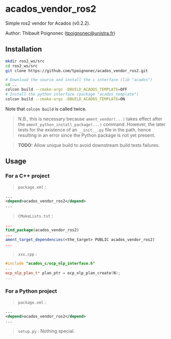 # acados_vendor_ros2
Simple ros2 vendor for Acados (v0.2.2).

Author: Thibault Poignonec (tpoignonec@unistra.fr)

## Installation

```bash
mkdir ros2_ws/src
cd ros2_ws/src
git clone https://github.com/tpoignonec/acados_vendor_ros2.git

# Download the source and install the c interface (lib "acados")
cd ..
colcon build --cmake-args -DBUILD_ACADOS_TEMPLATE=OFF
# Install the python interface (package "acados_template")
colcon build --cmake-args -DBUILD_ACADOS_TEMPLATE=ON
```
Note that `colcon build` is called twice. 

> N.B., this is necessary because `ament_vendor(...)` takes effect after the `ament_python_install_package(...)` command.
However, the later tests for the existence of an `__init__.py` file in the path, hence resulting in an error since the Python package is not yet present.

>**TODO:** Allow unique build to avoid downstream build tests failures.

## Usage

### For a C++ project 
> `package.xml` :
```xml
...
<depend>acados_vendor_ros2</depend>
...
```

> `CMakeLists.txt` :
```cmake
...
find_package(acados_vendor_ros2)
...
ament_target_dependencies(<the_target> PUBLIC acados_vendor_ros2)
...
```
> `xxx.cpp` :
```cpp
#include "acados_c/ocp_nlp_interface.h"
...
ocp_nlp_plan_t* plan_ptr = ocp_nlp_plan_create(N);
...
```

### For a Python project 

> `package.xml` :
```xml
...
<depend>acados_vendor_ros2</depend>
...
```

> `setup.py` :
Nothing special. 
